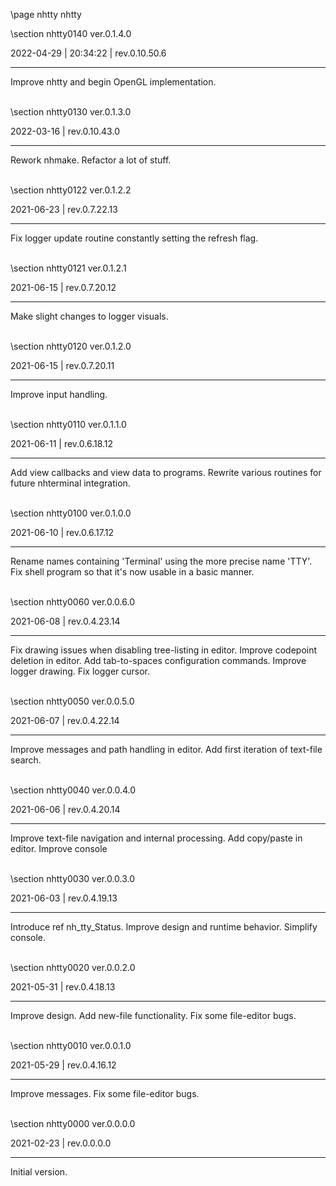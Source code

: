 \page nhtty nhtty

<div style="max-width:700px;">

\section nhtty0140 ver.0.1.4.0

2022-04-29 | 20:34:22 | rev.0.10.50.6

 ---

 Improve nhtty and begin OpenGL implementation.



<br>\section nhtty0130 ver.0.1.3.0

2022-03-16 | rev.0.10.43.0

 ---

 Rework nhmake. Refactor a lot of stuff.

<br>\section nhtty0122 ver.0.1.2.2

2021-06-23 | rev.0.7.22.13

 ---

 Fix logger update routine constantly setting the refresh flag.

<br>\section nhtty0121 ver.0.1.2.1

2021-06-15 | rev.0.7.20.12

 ---

 Make slight changes to logger visuals.

<br>\section nhtty0120 ver.0.1.2.0

2021-06-15 | rev.0.7.20.11

 ---

 Improve input handling.

<br>\section nhtty0110 ver.0.1.1.0

2021-06-11 | rev.0.6.18.12

 ---

 Add view callbacks and view data to programs. Rewrite various routines for future nhterminal integration.

<br>\section nhtty0100 ver.0.1.0.0

2021-06-10 | rev.0.6.17.12

 ---

 Rename names containing 'Terminal' using the more precise name 'TTY'. Fix shell program so that it's now usable in a basic manner.

<br>\section nhtty0060 ver.0.0.6.0

2021-06-08 | rev.0.4.23.14

 ---

 Fix drawing issues when disabling tree-listing in editor. Improve codepoint deletion in editor. Add tab-to-spaces configuration commands. Improve logger drawing. Fix logger cursor.

<br>\section nhtty0050 ver.0.0.5.0

2021-06-07 | rev.0.4.22.14

 ---

 Improve messages and path handling in editor. Add first iteration of text-file search.

<br>\section nhtty0040 ver.0.0.4.0

2021-06-06 | rev.0.4.20.14

 ---

 Improve text-file navigation and internal processing. Add copy/paste in editor. Improve console

<br>\section nhtty0030 ver.0.0.3.0

2021-06-03 | rev.0.4.19.13

 ---

 Introduce ref nh_tty_Status. Improve design and runtime behavior. Simplify console.

<br>\section nhtty0020 ver.0.0.2.0

2021-05-31 | rev.0.4.18.13

 ---

 Improve design. Add new-file functionality. Fix some file-editor bugs.

<br>\section nhtty0010 ver.0.0.1.0

2021-05-29 | rev.0.4.16.12

 ---

 Improve messages. Fix some file-editor bugs.

<br>\section nhtty0000 ver.0.0.0.0

2021-02-23 | rev.0.0.0.0

 ---

 Initial version.

<br></div>